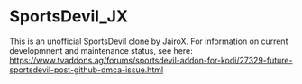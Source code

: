 # SportsDevil_JX
This is an unofficial SportsDevil clone by JairoX.
For information on current developmnent and maintenance status, see here: https://www.tvaddons.ag/forums/sportsdevil-addon-for-kodi/27329-future-sportsdevil-post-github-dmca-issue.html

